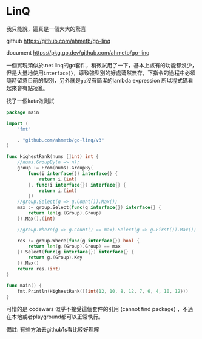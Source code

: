 # LinQ

我只能說，這真是一個大大的驚喜

github https://github.com/ahmetb/go-linq

document https://pkg.go.dev/github.com/ahmetb/go-linq

一個實現類似於.net linq的go套件，稍微試用了一下，基本上該有的功能都沒少，但是大量地使用`interface{}`，導致強型別的好處蕩然無存，下指令的過程中必須隨時留意目前的型別，另外就是`go`沒有簡潔的lambda expression 所以程式碼看起來會有點凌亂。



找了一個kata做測試

```go
package main

import (
	"fmt"

	. "github.com/ahmetb/go-linq/v3"
)

func HighestRank(nums []int) int {
	//nums.GroupBy(n => n);
	group := From(nums).GroupBy(
		func(i interface{}) interface{} {
			return i.(int)
		}, func(i interface{}) interface{} {
			return i.(int)
		})
	//group.Select(g => g.Count()).Max();
	max := group.Select(func(g interface{}) interface{} {
		return len(g.(Group).Group)
	}).Max().(int)

	//group.Where(g => g.Count() == max).Select(g => g.First()).Max();

	res := group.Where(func(g interface{}) bool {
		return len(g.(Group).Group) == max
	}).Select(func(g interface{}) interface{} {
		return g.(Group).Key
	}).Max()
	return res.(int)
}

func main() {
	fmt.Println(HighestRank([]int{12, 10, 8, 12, 7, 6, 4, 10, 12}))
}
```



可惜的是 codewars 似乎不接受這個套件的引用 (cannot find package) ，不過在本地或者playground都可以正常執行。

備註: 有些方法去github1s看比較好理解